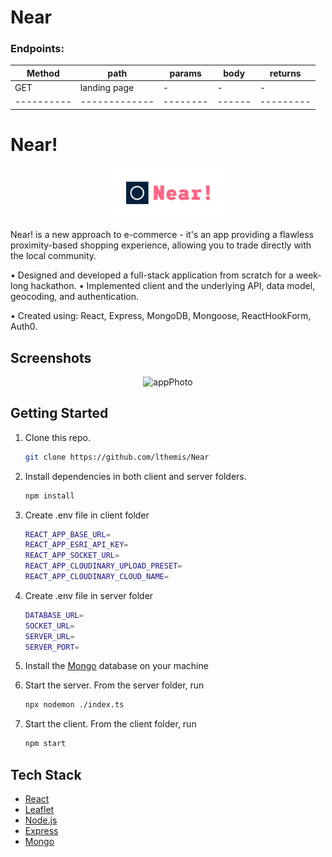 # Near

### Endpoints:

| Method     | path          | params   | body   | returns   |
| ---------- | ------------- | -------- | ------ | --------- |
| GET        | landing page  | -        | -      | -         |
| ---------- | ------------- | -------- | ------ | --------- |


# Near!

<p align="center">
  <img src="client/src/assets/cover.png" width="200"/>
</p>
Near! is a new approach to e-commerce - it's an app providing a flawless proximity-based shopping experience, allowing you to trade directly with the local community.

• Designed and developed a full-stack application from scratch for a week-long hackathon.
• Implemented client and the underlying API, data model, geocoding, and authentication.

• Created using: React, Express, MongoDB, Mongoose, ReactHookForm, Auth0.

## Screenshots

<p align="center">
  <img src="" alt="appPhoto" />
</p>

## Getting Started

1. Clone this repo.

    ```bash
    git clone https://github.com/lthemis/Near
    ```

2. Install dependencies in both client and server folders.

    ```bash
    npm install
    ```

3. Create .env file in client folder

    ```bash
    REACT_APP_BASE_URL=
    REACT_APP_ESRI_API_KEY=
    REACT_APP_SOCKET_URL=
    REACT_APP_CLOUDINARY_UPLOAD_PRESET=
    REACT_APP_CLOUDINARY_CLOUD_NAME=
    ```

4. Create .env file in server folder

    ```bash
    DATABASE_URL=
    SOCKET_URL=
    SERVER_URL=
    SERVER_PORT=
    ```

5. Install the [Mongo](https://www.mongodb.com/docs/manual/installation/) database on your machine


6. Start the server. From the server folder, run

    ```bash
    npx nodemon ./index.ts
    ```

7. Start the client. From the client folder, run

    ```bash
    npm start
    ```

## Tech Stack

* [React](https://reactjs.org/)
* [Leaflet](https://leafletjs.com/)
* [Node.js](https://nodejs.org/)
* [Express](https://expressjs.com/)
* [Mongo](https://www.mongodb.com/)
